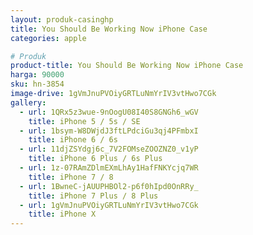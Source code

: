 ```yaml
---
layout: produk-casinghp
title: You Should Be Working Now iPhone Case
categories: apple

# Produk
product-title: You Should Be Working Now iPhone Case
harga: 90000
sku: hn-3854
image-drive: 1gVmJnuPVOiyGRTLuNmYrIV3vtHwo7CGk
gallery:
  - url: 1QRx5z3wue-9nOogU08I40S8GNGh6_wGV
    title: iPhone 5 / 5s / SE
  - url: 1bsym-W8DWjdJ3ftLPdciGu3qj4PFmbxI
    title: iPhone 6 / 6s
  - url: 11djZSYdgj6c_7V2FOMseZOOZNZ0_v1yP
    title: iPhone 6 Plus / 6s Plus
  - url: 1z-07RAmZDlmEXmLhAy1HafFNKYcjq7WR
    title: iPhone 7 / 8
  - url: 1BwneC-jAUUPHBOl2-p6f0hIpd0OnRRy_
    title: iPhone 7 Plus / 8 Plus
  - url: 1gVmJnuPVOiyGRTLuNmYrIV3vtHwo7CGk
    title: iPhone X
---
```

